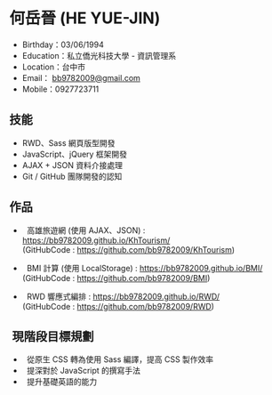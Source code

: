 # 何岳晉 (HE YUE-JIN)

   *    Birthday：03/06/1994
   *    Education：私立僑光科技大學 - 資訊管理系
   *    Location：台中市
   *    Email： bb9782009@gmail.com
   *    Mobile：0927723711


##  技能

*   RWD、Sass 網頁版型開發
*   JavaScript、jQuery 框架開發
*   AJAX + JSON 資料介接處理
*   Git / GitHub 團隊開發的認知
   
##  作品

*   高雄旅遊網  (使用 AJAX、JSON) : https://bb9782009.github.io/KhTourism/
<br>(GitHubCode : https://github.com/bb9782009/KhTourism)

*   BMI 計算 (使用 LocalStorage) : https://bb9782009.github.io/BMI/
<br>(GitHubCode : https://github.com/bb9782009/BMI)

*   RWD 響應式編排 : https://bb9782009.github.io/RWD/
<br>(GitHubCode : https://github.com/bb9782009/RWD)

##  現階段目標規劃

*   從原生 CSS 轉為使用 Sass 編譯，提高 CSS 製作效率
*   提深對於 JavaScript 的撰寫手法
*   提升基礎英語的能力
